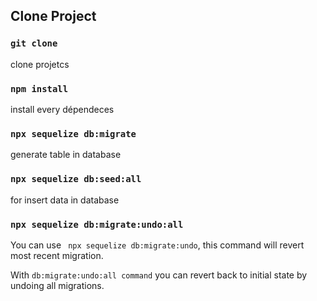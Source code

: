 ## Clone Project

### `git clone`

clone projetcs

### `npm install`

install every dépendeces

### `npx sequelize db:migrate `

generate table in database

### `npx sequelize db:seed:all`

for insert data in database

### `npx sequelize db:migrate:undo:all`

You can use ` npx sequelize db:migrate:undo`, this command will revert most recent migration.

With `db:migrate:undo:all command` you can revert back to initial state by undoing all migrations.
